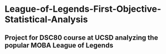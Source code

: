 # League-of-Legends-First-Objective-Statistical-Analysis

## Project for DSC80 course at UCSD analyzing the popular MOBA League of Legends
